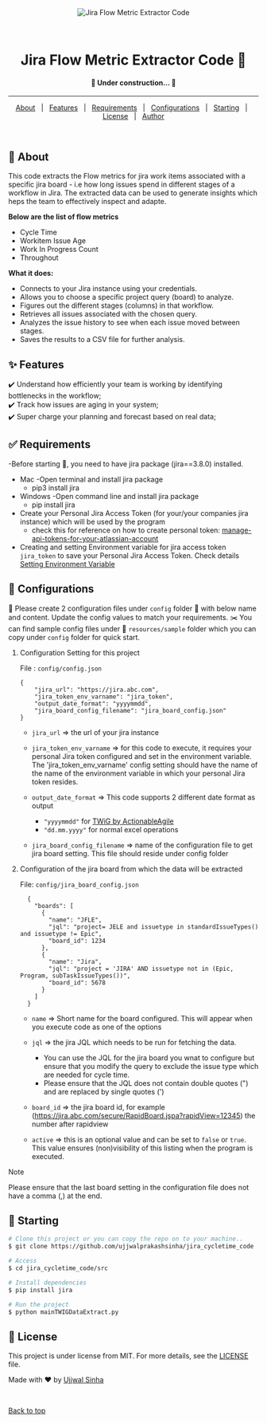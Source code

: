 <div align="center" id="top"> 
  <img src="/resources/img/jfmr.jpeg" alt="Jira Flow Metric Extractor Code" />

  &#xa0;

</div>

<h1 align="center">Jira Flow Metric Extractor Code 🚀 </h1>


<h4 align="center"> 
	🚧  Under construction...  🚧
</h4> 

<hr> 

<p align="center">
  <a href="#dart-about">About</a> &#xa0; | &#xa0; 
  <a href="#sparkles-features">Features</a> &#xa0; | &#xa0;
  <a href="#white_check_mark-requirements">Requirements</a> &#xa0; | &#xa0;
  <a href="#white_check_mark-Configurations">Configurations</a> &#xa0; | &#xa0;
  <a href="#checkered_flag-starting">Starting</a> &#xa0; | &#xa0;
  <a href="#memo-license">License</a> &#xa0; | &#xa0;
  <a href="https://github.com/ujjwalprakashsinha" target="_blank">Author</a>
</p>

<br>

## :dart: About ##

This code extracts the Flow metrics for jira work items associated with a specific jira board - i.e how long issues spend in different stages of a workflow in Jira.
The extracted data can be used to generate insights which heps the team to effectively inspect and adapte.

**Below are the list of flow metrics**
- Cycle Time
- Workitem Issue Age
- Work In Progress Count
- Throughout

**What it does:**

- Connects to your Jira instance using your credentials.
- Allows you to choose a specific project query (board) to analyze.
- Figures out the different stages (columns) in that workflow.
- Retrieves all issues associated with the chosen query.
- Analyzes the issue history to see when each issue moved between stages.
- Saves the results to a CSV file for further analysis.

## :sparkles: Features ##

:heavy_check_mark: Understand how efficiently your team is working by identifying bottlenecks in the workflow;\
:heavy_check_mark: Track how issues are aging in your system;\
:heavy_check_mark: Super charge your planning and forecast based on real data;


## :white_check_mark: Requirements ##

-Before starting :checkered_flag:, you need to have jira package (jira==3.8.0) installed.
  - Mac
    -Open terminal and install jira package
    - pip3 install jira
  - Windows
    -Open command line and install jira package
    - pip install jira
- Create your Personal Jira Access Token (for your/your companies jira instance) which will be used by the program
   - check this for reference on how to create personal token: [manage-api-tokens-for-your-atlassian-account](https://support.atlassian.com/atlassian-account/docs/manage-api-tokens-for-your-atlassian-account/) 
- Creating and setting Environment variable for jira access token `jira_token` to save your Personal Jira Access Token. Check details [Setting Environment Variable](EnvVarDoc.md)
  
## :robot: Configurations ##
:pushpin: Please create 2 configuration files under `config` folder :file_folder: with below name and content. Update the config values to match your requirements.
:scissors: You can find sample config files under :file_folder: `resources/sample` folder which you can copy under `config` folder for quick start.

1. Configuration Setting for this project

    File : `config/config.json`
    ```
    {
        "jira_url": "https://jira.abc.com",
        "jira_token_env_varname": "jira_token",
        "output_date_format": "yyyymmdd",
        "jira_board_config_filename": "jira_board_config.json"
    }
    ```

    - `jira_url` => the url of your jira instance

    - `jira_token_env_varname` => for this code to execute, it requires your personal Jira token configured and set in the environment variable. The 'jira_token_env_varname' config setting should have the name of the name of the environment variable in which your personal Jira token resides.

    - `output_date_format` => This code supports 2 different date format as output
        - `"yyyymmdd"`       for [TWiG by ActionableAgile](https://analytics.actionableagile.com/twig/index.html)
        - `"dd.mm.yyyy"`     for normal excel operations
    
    - `jira_board_config_filename` => name of the configuration file to get jira board setting. This file should reside under config folder

2. Configuration of the jira board from which the data will be extracted

    File: `config/jira_board_config.json`
      ```
        {
          "boards": [
            {
              "name": "JFLE",
              "jql": "project= JELE and issuetype in standardIssueTypes() and issuetype != Epic",
              "board_id": 1234
            },
            {
              "name": "Jira",
              "jql": "project = 'JIRA' AND issuetype not in (Epic, Program, subTaskIssueTypes())",
              "board_id": 5678
            }
          ]
        }
      ```

   - `name` => Short name for the board configured. This will appear when you execute code as one of the options

   - `jql` => the jira JQL which needs to be run for fetching the data.
        - You can use the JQL for the jira board you wnat to configure but ensure that you modify the query to exclude the issue type which are needed for cycle time.
        - Please ensure that the JQL does not contain double quotes (") and are replaced by single quotes (')
   
   - `board_id` => the jira board id, for example (https://jira.abc.com/secure/RapidBoard.jspa?rapidView=12345) the number after rapidview
   
   - `active` => this is an optional value and can be set to `false` or `true`. This value ensures (non)visibility of this listing when the program is executed.
  
  > [!NOTE]
  > Please ensure that the last board setting in the configuration file does not have a comma (,) at the end.

## :checkered_flag: Starting ##

```bash
# Clone this project or you can copy the repo on to your machine..
$ git clone https://github.com/ujjwalprakashsinha/jira_cycletime_code

# Access
$ cd jira_cycletime_code/src

# Install dependencies
$ pip install jira

# Run the project
$ python mainTWIGDataExtract.py

```

## :memo: License ##

This project is under license from MIT. For more details, see the [LICENSE](LICENSE.md) file.


Made with :heart: by <a href="https://github.com/ujjwalprakashsinha" target="_blank">Ujjwal Sinha</a>

&#xa0;

<a href="#top">Back to top</a>
